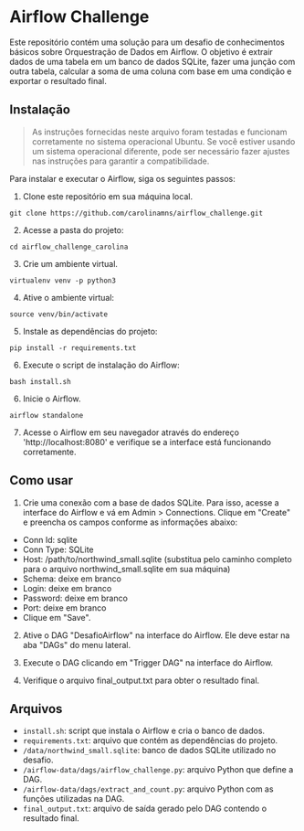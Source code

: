 # Airflow Challenge

Este repositório contém uma solução para um desafio de conhecimentos básicos sobre Orquestração de Dados em Airflow. O objetivo é extrair dados de uma tabela em um banco de dados SQLite, fazer uma junção com outra tabela, calcular a soma de uma coluna com base em uma condição e exportar o resultado final.

## Instalação

>As instruções fornecidas neste arquivo foram testadas e funcionam corretamente no sistema operacional Ubuntu. Se você estiver usando um sistema operacional diferente, pode ser necessário fazer ajustes nas instruções para garantir a compatibilidade.

Para instalar e executar o Airflow, siga os seguintes passos:

1. Clone este repositório em sua máquina local.
```
git clone https://github.com/carolinamns/airflow_challenge.git
```

2. Acesse a pasta do projeto:
```
cd airflow_challenge_carolina
```

3. Crie um ambiente virtual.
```
virtualenv venv -p python3
```

4. Ative o ambiente virtual:
```
source venv/bin/activate
```

5. Instale as dependências do projeto:
```
pip install -r requirements.txt
```

6. Execute o script de instalação do Airflow:
```
bash install.sh
```

6. Inicie o Airflow.
```
airflow standalone
```

7. Acesse o Airflow em seu navegador através do endereço 'http://localhost:8080' e verifique se a interface está funcionando corretamente.

## Como usar

1. Crie uma conexão com a base de dados SQLite. Para isso, acesse a interface do Airflow e vá em Admin > Connections. Clique em "Create" e preencha os campos conforme as informações abaixo:

- Conn Id: sqlite
- Conn Type: SQLite
- Host: /path/to/northwind_small.sqlite (substitua pelo caminho completo para o arquivo northwind_small.sqlite em sua máquina)
- Schema: deixe em branco
- Login: deixe em branco
- Password: deixe em branco
- Port: deixe em branco
- Clique em "Save".

2. Ative o DAG "DesafioAirflow" na interface do Airflow. Ele deve estar na aba "DAGs" do menu lateral.

3. Execute o DAG clicando em "Trigger DAG" na interface do Airflow.

4. Verifique o arquivo final_output.txt para obter o resultado final.

## Arquivos

- `install.sh`: script que instala o Airflow e cria o banco de dados.
- `requirements.txt`: arquivo que contém as dependências do projeto.
- `/data/northwind_small.sqlite`: banco de dados SQLite utilizado no desafio.
- `/airflow-data/dags/airflow_challenge.py`: arquivo Python que define a DAG.
- `/airflow-data/dags/extract_and_count.py`: arquivo Python com as funções utilizadas na DAG.
- `final_output.txt`: arquivo de saída gerado pelo DAG contendo o resultado final.
